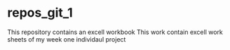 # repos_git_1
This repository contains an excell workbook
This work contain excell work sheets of my week one individaul project 
